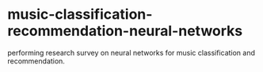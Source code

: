 # music-classification-recommendation-neural-networks
performing research survey on neural networks for music classification and recommendation.
